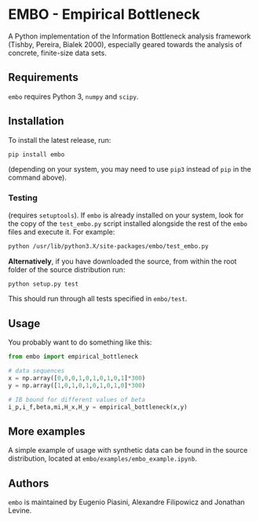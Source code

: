 # EMBO - Empirical Bottleneck

A Python implementation of the Information Bottleneck analysis
framework (Tishby, Pereira, Bialek 2000), especially geared towards
the analysis of concrete, finite-size data sets.

## Requirements

`embo` requires Python 3, `numpy` and `scipy`.

## Installation
To install the latest release, run:
``` bash
pip install embo
```
(depending on your system, you may need to use `pip3` instead of `pip`
in the command above).

### Testing
(requires `setuptools`). If `embo` is already installed on your
system, look for the copy of the `test_embo.py` script installed
alongside the rest of the `embo` files and execute it. For example:

``` bash
python /usr/lib/python3.X/site-packages/embo/test_embo.py
```

**Alternatively**, if you have downloaded the source, from within the
root folder of the source distribution run:

``` bash
python setup.py test
```

This should run through all tests specified in `embo/test`.

## Usage

You probably want to do something like this:
``` python
from embo import empirical_bottleneck

# data sequences
x = np.array([0,0,0,1,0,1,0,1,0,1]*300)
y = np.array([1,0,1,0,1,0,1,0,1,0]*300)

# IB bound for different values of beta
i_p,i_f,beta,mi,H_x,H_y = empirical_bottleneck(x,y)
```

## More examples
A simple example of usage with synthetic data can be found in the
source distribution, located at `embo/examples/embo_example.ipynb`.

## Authors
`embo` is maintained by Eugenio Piasini, Alexandre Filipowicz and
Jonathan Levine.

